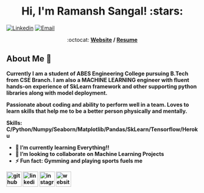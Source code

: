 <h1 align="center">Hi, I'm Ramansh Sangal! :stars:</h1>

[![Linkedin](https://img.shields.io/badge/-LinkedIn-blue?style=flat&logo=Linkedin&logoColor=white&link=https://linkedin.com/in/ramanshsangal/)](https://linkedin.com/in/ramanshsangal/)
[![Email](https://img.shields.io/badge/-Email-c14438?style=flat&logo=Gmail&logoColor=white&link=mailto:sangalramansh@gmail.com)](mailto:sangalramansh@gmail.com)

<p align="center"> :octocat: <b><a href="https://ramansh-portfolio.netlify.app/">Website</a> / <a href="https://drive.google.com/file/d/1FrGreSjjDMptMjdcLRgH1b59bIV_IqBf/view?usp=sharing">Resume</a> 

## About Me :wave:

Currently I am a student of ABES Engineering College pursuing B.Tech from CSE Branch. I am also a MACHINE LEARNING engineer with fluent hands-on experience of SkLearn framework and other supporting python libraries along with model deployment.

Passionate about coding and ability to perform well in a team. Loves to learn skills that help me to be a better person physically and mentally.

Skills: C/Python/Numpy/Seaborn/Matplotlib/Pandas/SkLearn/Tensorflow/Heroku

- 🌱 I’m currently learning Everything!! 
- 👯 I’m looking to collaborate on Machine Learning Projects 
- ⚡ Fun fact: Gymming and playing sports fuels me 


[<img src='https://cdn.jsdelivr.net/npm/simple-icons@3.0.1/icons/github.svg' alt='github' height='40'>](https://github.com/ramansh03)  [<img src='https://cdn.jsdelivr.net/npm/simple-icons@3.0.1/icons/linkedin.svg' alt='linkedin' height='40'>](https://www.linkedin.com/in/ramanshsangal/)  [<img src='https://cdn.jsdelivr.net/npm/simple-icons@3.0.1/icons/instagram.svg' alt='instagram' height='40'>](https://www.instagram.com/nerdfitness03/)  [<img src='https://cdn.jsdelivr.net/npm/simple-icons@3.0.1/icons/icloud.svg' alt='website' height='40'>](https://ramansh-portfolio.netlify.app/)  

